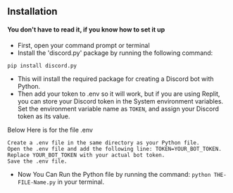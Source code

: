 ## Installation 
#### You don't have to read it, if you know how to set it up
- First, open your command prompt or terminal
- Install the 'discord.py' package by running the following command:
```
pip install discord.py
```
- This will install the required package for creating a Discord bot with Python.
- Then add your token to .env so it will work, but if you are using Replit, you can store your Discord token in the System environment variables. Set the environment variable name as `TOKEN`, and assign your Discord token as its value.

Below Here is for the file .env
```
Create a .env file in the same directory as your Python file.
Open the .env file and add the following line: TOKEN=YOUR_BOT_TOKEN.
Replace YOUR_BOT_TOKEN with your actual bot token.
Save the .env file.
```
- Now You Can Run the Python file by running the command: `python THE-FILE-Name.py` in your terminal.

